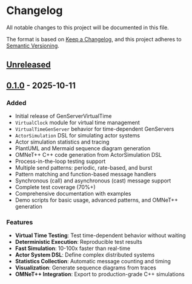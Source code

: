 # Changelog

All notable changes to this project will be documented in this file.

The format is based on [Keep a Changelog](https://keepachangelog.com/en/1.0.0/),
and this project adheres to [Semantic Versioning](https://semver.org/spec/v2.0.0.html).

## [Unreleased]

## [0.1.0] - 2025-10-11

### Added
- Initial release of GenServerVirtualTime
- `VirtualClock` module for virtual time management
- `VirtualTimeGenServer` behavior for time-dependent GenServers
- `ActorSimulation` DSL for simulating actor systems
- Actor simulation statistics and tracing
- PlantUML and Mermaid sequence diagram generation
- OMNeT++ C++ code generation from ActorSimulation DSL
- Process-in-the-loop testing support
- Multiple send patterns: periodic, rate-based, and burst
- Pattern matching and function-based message handlers
- Synchronous (call) and asynchronous (cast) message support
- Complete test coverage (70%+)
- Comprehensive documentation with examples
- Demo scripts for basic usage, advanced patterns, and OMNeT++ generation

### Features
- **Virtual Time Testing**: Test time-dependent behavior without waiting
- **Deterministic Execution**: Reproducible test results
- **Fast Simulation**: 10-100x faster than real-time
- **Actor System DSL**: Define complex distributed systems
- **Statistics Collection**: Automatic message counting and timing
- **Visualization**: Generate sequence diagrams from traces
- **OMNeT++ Integration**: Export to production-grade C++ simulations

[Unreleased]: https://github.com/d-led/gen_server_virtual_time/compare/v0.1.0...HEAD
[0.1.0]: https://github.com/d-led/gen_server_virtual_time/releases/tag/v0.1.0

